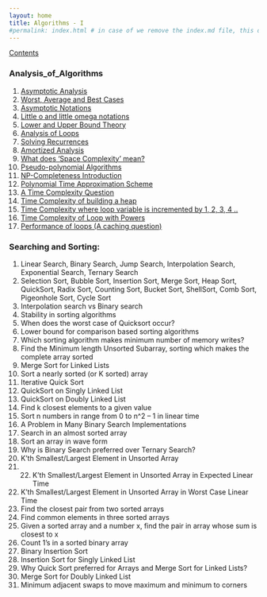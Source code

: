 ```yaml
---
layout: home
title: Algorithms - I
#permalink: index.html # in case of we remove the index.md file, this doc will be the index page
---
```


[Contents](../contents.md)

### Analysis_of_Algorithms

1.  [Asymptotic Analysis](Analysis-of-Algorithms/Analysis_of_Algorithms-Set1(Asymptotic_Analysis).md)
2.  [Worst, Average and Best Cases](Analysis-of-Algorithms/Analysis_of_Algorithms-Set2(Worst-Average-and-Best_Cases).md)
3.  [Asymptotic Notations](Analysis-of-Algorithms/Analysis_of_Algorithms-Set3(Asymptotic_Notations).md)
4.  [Little o and little omega notations](./Analysis-of-Algorithms/)
5.  [Lower and Upper Bound Theory](.)
6.  [Analysis of Loops](.)
7.  [Solving Recurrences](.)
8.  [Amortized Analysis](.)
9.  [What does ‘Space Complexity’ mean?](.)
10.  [Pseudo-polynomial Algorithms](.)
11.  [NP-Completeness Introduction](.)
12.  [Polynomial Time Approximation Scheme](.)
13.  [A Time Complexity Question](.)
14.  [Time Complexity of building a heap](.)
15.  [Time Complexity where loop variable is incremented by 1, 2, 3, 4 ..](.)
16.  [Time Complexity of Loop with Powers](.)
17.  [Performance of loops (A caching question)](.)

### Searching and Sorting:

1.  Linear Search, Binary Search, Jump Search, Interpolation Search, Exponential Search, Ternary Search
2.  Selection Sort, Bubble Sort, Insertion Sort, Merge Sort, Heap Sort, QuickSort, Radix Sort,
    Counting Sort,
    Bucket Sort,
    ShellSort, Comb Sort, Pigeonhole Sort, Cycle Sort
3.  Interpolation search vs Binary search
4. Stability in sorting algorithms
5.  When does the worst case of Quicksort occur?
6.  Lower bound for comparison based sorting algorithms
7.  Which sorting algorithm makes minimum number of memory writes?
8.  Find the Minimum length Unsorted Subarray, sorting which makes the complete array sorted
9.  Merge Sort for Linked Lists
10. Sort a nearly sorted (or K sorted) array
11. Iterative Quick Sort
12. QuickSort on Singly Linked List
13. QuickSort on Doubly Linked List
14. Find k closest elements to a given value
15. Sort n numbers in range from 0 to n^2 – 1 in linear time
16. A Problem in Many Binary Search Implementations
17. Search in an almost sorted array
18. Sort an array in wave form
19. Why is Binary Search preferred over Ternary Search?
20. K’th Smallest/Largest Element in Unsorted Array
21. 22. K’th Smallest/Largest Element in Unsorted Array in Expected Linear Time
22. K’th Smallest/Largest Element in Unsorted Array in Worst Case Linear Time
23. Find the closest pair from two sorted arrays
24. Find common elements in three sorted arrays
25. Given a sorted array and a number x, find the pair in array whose sum is closest to x
26. Count 1’s in a sorted binary array
27. Binary Insertion Sort
28. Insertion Sort for Singly Linked List
29. Why Quick Sort preferred for Arrays and Merge Sort for Linked Lists?
30. Merge Sort for Doubly Linked List
31. Minimum adjacent swaps to move maximum and minimum to corners
